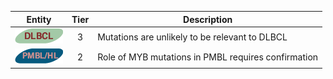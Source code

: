 |Entity|Tier|Description              |
|:----:|:----:|------------------------------|
|![DLBCL](images/icons/DLBCL_tier3.png) | 3 | Mutations are unlikely to be relevant to DLBCL|
|![PMBL](images/icons/PMBL_tier2.png) | 2 | Role of MYB mutations in PMBL requires confirmation|
